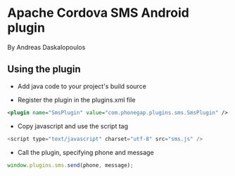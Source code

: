 # Apache Cordova SMS Android plugin
By Andreas Daskalopoulos

## Using the plugin

* Add java code to your project's build source

* Register the plugin in the plugins.xml file

```xml
<plugin name="SmsPlugin" value="com.phonegap.plugins.sms.SmsPlugin" />
```

* Copy javascript and use the script tag

```javascript
<script type="text/javascript" charset="utf-8" src="sms.js" />
```

* Call the plugin, specifying phone and message

```javascript
window.plugins.sms.send(phone, message);
```



